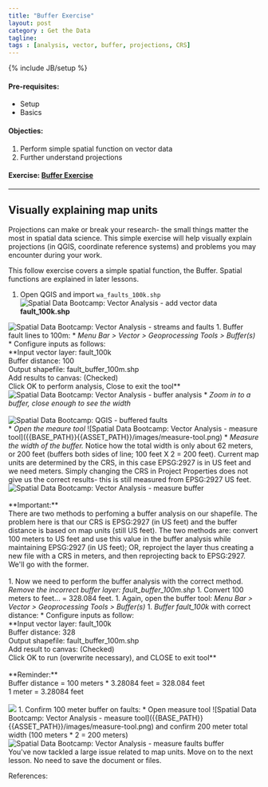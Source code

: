```yaml
---
title: "Buffer Exercise"
layout: post
category : Get the Data
tagline: 
tags : [analysis, vector, buffer, projections, CRS]
---
```


{% include JB/setup %}

#### Pre-requisites:

- Setup
- Basics

#### Objecties: 

1. Perform simple spatial function on vector data
2. Further understand projections

#### Exercise: [Buffer Exercise](link)

<!--

#### Data:

iRods access: <br>&nbsp;&nbsp;&nbsp;``/iplant/home/shared/aegis/Spatial-bootcamp/data-collection/buffer-exercise``

1. [Washington state faults - (wa_fault_100k.shp)](http://de.iplantcollaborative.org/dl/d/434DE989-91F4-4A29-BA17-7B08ADF2BFA2/wa_fault_100k.zip) 
-->

----

## Visually explaining map units

Projections can make or break your research- the small things matter the most in spatial data science. This simple exercise will help visually explain projections (in QGIS, coordinate reference systems) and problems you may encounter during your work.

This follow exercise covers a simple spatial function, the Buffer. Spatial functions are explained in later lessons.

 1. Open QGIS and import ``wa_faults_100k.shp`` ![Spatial Data Bootcamp: Vector Analysis - add vector data]({{BASE_PATH}}{{ASSET_PATH}}/images/add-vector.png)<br>**fault_100k.shp**<br>
  <img data-featherlight="{{BASE_PATH}}{{ASSET_PATH}}/images/buffer-1.png" src="{{BASE_PATH}}{{ASSET_PATH}}/images/buffer-1.png" alt="Spatial Data Bootcamp: Vector Analysis - streams and faults"/>
 1. Buffer fault lines to 100m:
   * <em>Menu Bar > Vector > Geoprocessing Tools > Buffer(s)</em>
   * Configure inputs as follows:<br>**Input vector layer: fault_100k<br>Buffer distance: 100<br>Output shapefile: fault_buffer_100m.shp<br>Add results to canvas: (Checked)<br>Click OK to perform analysis, Close to exit the tool**<br>
 <img data-featherlight="{{BASE_PATH}}{{ASSET_PATH}}/images/buffer-2.png" src="{{BASE_PATH}}{{ASSET_PATH}}/images/buffer-2.png" alt="Spatial Data Bootcamp: Vector Analysis - buffer analysis"/>
   * <em>Zoom in to a buffer, close enough to see the width</em><br><br><img data-featherlight="{{BASE_PATH}}{{ASSET_PATH}}/images/buffer-3.png" src="{{BASE_PATH}}{{ASSET_PATH}}/images/buffer-3.png" alt="Spatial Data Bootcamp: QGIS - buffered faults"/><br>
   * <em>Open the meaure tool</em> ![Spatial Data Bootcamp: Vector Analysis - measure tool]({{BASE_PATH}}{{ASSET_PATH}}/images/measure-tool.png)
   * <em>Measure the width of the buffer.</em> Notice how the total width is only about 62 meters, or 200 feet (buffers both sides of line; 100 feet X 2 = 200 feet). Current map units are determined by the CRS, in this case EPSG:2927 is in US feet and we need meters. Simply changing the CRS in Project Properties does not give us the correct results- this is still measured from EPSG:2927 US feet.<br>
   <img data-featherlight="{{BASE_PATH}}{{ASSET_PATH}}/images/buffer-4.png" src="{{BASE_PATH}}{{ASSET_PATH}}/images/buffer-4.png" alt="Spatial Data Bootcamp: Vector Analysis - measure buffer"/><br><br>**Important:**<br>There are two methods to perfoming a buffer analysis on our shapefile. The problem here is that our CRS is EPSG:2927 (in US feet) and the buffer distance is based on map units (still US feet). The two methods are: convert 100 meters to US feet and use this value in the buffer analysis while maintaining EPSG:2927 (in US feet); OR, reproject the layer thus creating a new file with a CRS in meters, and then reprojecting back to EPSG:2927. We'll go with the former.<br><br>
 1. Now we need to perform the buffer analysis with the correct method. <em>Remove the incorrect buffer layer: fault_buffer_100m.shp</em>
 1. Convert 100 meters to feet... = 328.084 feet.
 1. Again, open the buffer tool: <em>Menu Bar > Vector > Geoprocessing Tools > Buffer(s)</em>
 1. <em>Buffer fault_100k</em> with correct distance:
   * Configure inputs as follow:<br>**Input vector layer: fault_100k<br>Buffer distance: 328<br>Output shapefile: fault_buffer_100m.shp<br>Add result to canvas: (Checked)<br>Click OK to run (overwrite necessary), and CLOSE to exit tool**<br><br>**Reminder:**<br>Buffer distance = 100 meters * 3.28084 feet = 328.084 feet<br> 1 meter = 3.28084 feet<br><br>
   <img data-featherlight="{{BASE_PATH}}{{ASSET_PATH}}/images/buffer-5.png" src="{{BASE_PATH}}{{ASSET_PATH}}/images/buffer-5.png"  atl="Spatial Data Bootcamp: Vector Analysis - buffer vector"/>
 1. Confirm 100 meter buffer on faults:
   * Open measure tool ![Spatial Data Bootcamp: Vector Analysis - measure tool]({{BASE_PATH}}{{ASSET_PATH}}/images/measure-tool.png) and confirm 200 meter total width (100 meters * 2 = 200 meters)<br>
   <img data-featherlight="{{BASE_PATH}}{{ASSET_PATH}}/images/buffer-6.png" src="{{BASE_PATH}}{{ASSET_PATH}}/images/buffer-6.png" alt="Spatial Data Bootcamp: Vector Analysis - measure faults buffer"/><br>You've now tackled a large issue related to map units. Move on to the next lesson. No need to save the document or files.

References: 

[^1]: [http://qgis.org](http://www.qgis.org)

[^2]: [http://docs.qgis.org/2.6/en/docs/index.html](http://docs.qgis.org/2.6/en/docs/index.html)

[^3]: [http://www.gdal.org/gdal_rasterize.html](http://www.gdal.org/gdal_rasterize.html)
